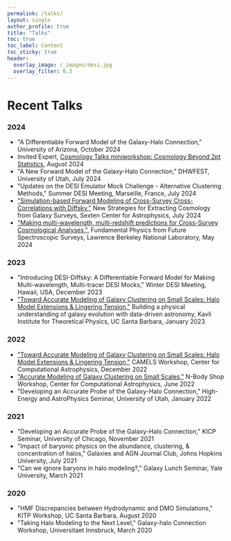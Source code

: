 ```yaml
---
permalink: /talks/
layout: single
author_profile: true
title: "Talks"
toc: true
toc_label: Content
toc_sticky: true
header:
  overlay_image: /_images/desi.jpg
  overlay_filter: 0.3
---
```


# Recent Talks

### 2024

* "A Differentiable Forward Model of the Galaxy-Halo Connection," University of Arizona, October 2024
* Invited Expert, [Cosmology Talks miniworkshop: Cosmology Beyond 2pt Statistics](https://inspirehep.net/seminars/2811625), August 2024
* "A New Forward Model of the Galaxy-Halo Connection," DHWFEST, University of Utah, July 2024
* "Updates on the DESI Emulator Mock Challenge - Alternative Clustering Methods," Summer DESI Meeting, Marseille, France, July 2024
* ["Simulation-based Forward Modeling of Cross-Survey Cross-Correlations with Diffsky,"](https://events.gwdg.de/event/573/contributions/2070/attachments/733/1320/GillianBeltz-Mohrmann_Diffsky.pdf) New Strategies for Extracting Cosmology from Galaxy Surveys, Sexten Center for Astrophysics, July 2024
* ["Making multi-wavelength, multi-redshift predictions for Cross-Survey Cosmological Analyses,"](https://www.youtube.com/live/6JN-cKVTZYQ?si=2LAFm6ZbBsZxcCb6&t=3156), Fundamental Physics from Future Spectroscopic Surveys, Lawrence Berkeley National Laboratory, May 2024

### 2023
* "Introducing DESI-Diffsky: A Differentiable Forward Model for Making Multi-wavelength, Multi-tracer DESI Mocks," Winter DESI Meeting, Hawaii, USA, December 2023
* ["Toward Accurate Modeling of Galaxy Clustering on Small Scales: Halo Model Extensions & Lingering Tension,"](https://online.kitp.ucsb.edu/online/galevo23/beltzmohrman/) Building a physical understanding of galaxy evolution with data-driven astronomy, Kavli Institute for Theoretical Physics, UC Santa Barbara, January 2023

### 2022
* ["Toward Accurate Modeling of Galaxy Clustering on Small Scales: Halo Model Extensions & Lingering Tension,"](https://indico.flatironinstitute.org/event/3324/contributions/2830/attachments/692/1039/Gillian%20Beltz-Mohrmann.pdf) CAMELS Workshop, Center for Computational Astrophysics, December 2022
* ["Accurate Modeling of Galaxy Clustering on Small Scales,"](https://www.simonsfoundation.org/event/n-body-workshop-49/) N-Body Shop Workshop, Center for Computational Astrophysics, June 2022
* "Developing an Accurate Probe of the Galaxy-Halo Connection," High-Energy and AstroPhysics Seminar, University of Utah, January 2022

### 2021
* "Developing an Accurate Probe of the Galaxy-Halo Connection," KICP Seminar, University of Chicago, November 2021
* "Impact of baryonic physics on the abundance, clustering, & concentration of halos," Galaxies and AGN Journal Club, Johns Hopkins University, July 2021
* "Can we ignore baryons in halo modeling?," Galaxy Lunch Seminar, Yale University, March 2021

### 2020
* "HMF Discrepancies between Hydrodynamic and DMO Simulations," KITP Workshop, UC Santa Barbara, August 2020
* "Taking Halo Modeling to the Next Level," Galaxy-halo Connection Workshop, Universitaet Innsbruck, March 2020


